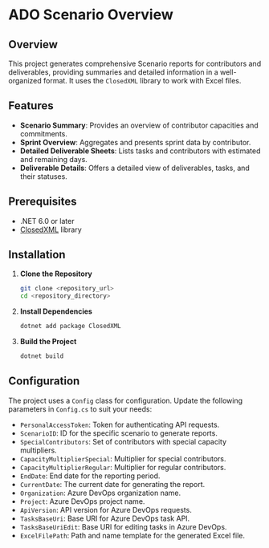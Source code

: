 # ADO Scenario Overview

## Overview

This project generates comprehensive Scenario reports for contributors and deliverables, providing summaries and detailed information in a well-organized format. It uses the `ClosedXML` library to work with Excel files.

## Features

- **Scenario Summary**: Provides an overview of contributor capacities and commitments.
- **Sprint Overview**: Aggregates and presents sprint data by contributor.
- **Detailed Deliverable Sheets**: Lists tasks and contributors with estimated and remaining days.
- **Deliverable Details**: Offers a detailed view of deliverables, tasks, and their statuses.

## Prerequisites

- .NET 6.0 or later
- [ClosedXML](https://github.com/ClosedXML/ClosedXML) library

## Installation

1. **Clone the Repository**
    ```bash
    git clone <repository_url>
    cd <repository_directory>
    ```

2. **Install Dependencies**
    ```bash
    dotnet add package ClosedXML
    ```

3. **Build the Project**
    ```bash
    dotnet build
    ```

## Configuration

The project uses a `Config` class for configuration. Update the following parameters in `Config.cs` to suit your needs:

- `PersonalAccessToken`: Token for authenticating API requests.
- `ScenarioID`: ID for the specific scenario to generate reports.
- `SpecialContributors`: Set of contributors with special capacity multipliers.
- `CapacityMultiplierSpecial`: Multiplier for special contributors.
- `CapacityMultiplierRegular`: Multiplier for regular contributors.
- `EndDate`: End date for the reporting period.
- `CurrentDate`: The current date for generating the report.
- `Organization`: Azure DevOps organization name.
- `Project`: Azure DevOps project name.
- `ApiVersion`: API version for Azure DevOps requests.
- `TasksBaseUri`: Base URI for Azure DevOps task API.
- `TasksBaseUriEdit`: Base URI for editing tasks in Azure DevOps.
- `ExcelFilePath`: Path and name template for the generated Excel file.

